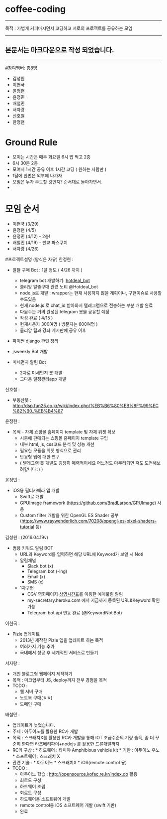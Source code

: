 # coffee-coding
---
목적 : 가볍게 커피마시면서 코딩하고 서로의 프로젝트를 공유하는 모임

---
 ## 본문서는 마크다운으로 작성 되었습니다.
---


#참여멤버: 총8명
- 김성원
- 이현국
- 윤정현
- 윤정민
- 배철민
- 서자랑
- 신호철
- 한정현

# Ground Rule
* 모이는 시간은 매주 화요일 6시 밥 먹고 2층
* 6시 30분 2층
* 모여서 1시간 공유 이후 1시간 코딩 ( 원하는 사람만  )
* 1달에 한번은 외부에 나가자
* 모임은 누가 주도할 것인지? 순서대로 돌아가면서.
*

# 모임 순서
* 이현국 (3/29)
* 윤정현 (4/5)
* 윤정민 (4/12) - 2층!
* 배철민 (4/19) - 판교 파스쿠치
* 서자랑 (4/26)


#프로젝트설명 (양식은 자유)
한정현 :
* 알뜰 구매 Bot : 1달 정도 ( 4/26 까지 )
  * telegram bot 개발하기: [hotdeal_bot](https://github.com/kazikai/coffee-coding/blob/master/hotdeal_bot.md)
  * 클리앙 알뜰구매 관련 노티 @Hotdeal_bot
  * node.js로 개발 : wrapper는 현재 사용하지 않을 계획이나, 구현이슈로 사용할 수도있음
  * 현재 node.js 로 chat_id 받아와서 텔레그램으로 전송하는 부분 개발 완료
  * 다음주는 거의 완성된 telegram 봇을 공유할 예정
  * 작성 완료 ( 4/15 )
  * 현재사용자 300여명 ( 방문자는 600여명 )
  * 클리앙 팁과 강좌 게시판에 공유 이후

* 파이썬 django 관련 정리

* jsweekly Bot 개발

* 미세먼지 알림 Bot
  * 2차로 미세먼지 봇 개발
  * 그다음 일정관리app  개발


신호철 :
* 부동산봇 : http://dsp.fun25.co.kr/wiki/index.php/%EB%B6%80%EB%8F%99%EC%82%B0_%EB%B4%87

윤정현 :
* 목적 - 자체 쇼핑몰 홈페이지 template 및 자체 위젯 확보
  * 시중에 판매되는 쇼핑몰 홈페이지 template 구입
  * 내부 html, js, css코드 분석 및 성능 개선
  * 필요한 모듈을 위젯 형식으로 관리
  * 반응형 웹에 대한 연구
  * ( 텔레그램 봇 개발도 굉장히 매력적이네요 어느정도 마무리되면 저도 도전해보려합니다 :) )


윤정민 :
* iOS용 필터카메라 앱 개발
  * Swift로 개발
  * GPUImage framework (https://github.com/BradLarson/GPUImage) 사용
  * Custom filter 개발을 위한 OpenGL ES Shader 공부 (https://www.raywenderlich.com/70208/opengl-es-pixel-shaders-tutorial 등)
 

김성원 : (2016.04.19v)
* 범용 키워드 알림 BOT
  * URL과 Keyword를 입력하면 해당 URL에 Keyword가 보일 시 Noti
  * 알림채널
    * Slack bot (x)
    * Telegram bot (-ing)
    * Email (x)
    * SMS (x)
  * 1차구현
    * CGV 영화페이지 [상영시간표](http://www.cgv.co.kr/reserve/show-times/?areacode=01&theaterCode=0074&date=20160402)를 이용한 예매풀림 알림
    * my-secretary.heroku.com 에서 지금까지 등록된 URL&Keyword 확인 가능
    * Telegram bot api 연동 완료 (@KeywordNotiBot)

이현국 :
* Pizle 업데이트
  * 2013년 제작한 Pizle 앱을 업데이트 하는 목적
  * 여러가지 기능 추가
  * 국내에서 성공 후 세계적인 서비스로 만들기

서자랑 :
* 개인 블로그형 웹페이지 제작하기
* 목적 : 마크업부터 JS, deploy까지 전부 경험을 목적
* TODO :
  * 웹 서버 구매
  * 노트북 구매(ㅎㅎ)
  * 도메인 구매

배철민 :
* 업데이트가 늦었습니다.
* 주제 : 아두이노를 활용한 RC카 개발
* 목적 : 스크래치X를 활용한 RC카 개발을 통해 IOT 초급수준의 기량 습득, 좀 더 꾸준히 한다면 라즈베리파이+nodejs 를 활용한 드론개발까지
* RC카 구상 :
      * 하드웨어 : 타미야 Amphibious vehicle kit
      * 기판 : 아두이노 우노
      * 소프트웨어 : 스크래치 X
* 관련 기술 :
      * 아두이노
      * 스크래치X
      * iOS(remote control 용)
* TODO :
  * 아두이노 학습 : http://opensource.kofac.re.kr/index.do 활용
  * 회로도 구성
  * 하드웨어 조립
  * 회로도 구성
  * 하드웨어용 소프트웨어 개발
  * remote control용 iOS 소프트웨어 개발 (swift 기반)
  * 완료
